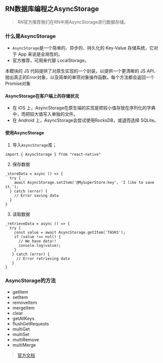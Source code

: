 ## RN数据库编程之AsyncStorage

> RN官方推荐我们在RN中用AsyncStorage进行数据存储。

### 什么是AsyncStorage

* `AsyncStorage`是一个简单的、异步的、持久化的 Key-Value 存储系统，它对于 App 来说是全局性的。
* 官方推荐，可用来代替 LocalStorage。

本模块的 JS 代码提供了对原生实现的一个封装，以提供一个更清晰的 JS API、抛出真正的Error对象，以及简单的单项对象操作函数。每个方法都会返回一个Promise对象

#### AsyncStorage在客户端上的存储状况

* 在 iOS 上，AsyncStorage在原生端的实现是把较小值存放在序列化的字典中，而把较大值写入单独的文件。
* 在 Android 上，AsyncStorage会尝试使用RocksDB，或退而选择 SQLite。

#### 使用AsyncStorage

1. 导入`AsyncStorage`库；

```
import { AsyncStorage } from "react-native"
```

2. 保存数据

```
_storeData = async () => {
  try {
    await AsyncStorage.setItem('@MySuperStore:key', 'I like to save it.');
  } catch (error) {
    // Error saving data
  }
}
```

3. 读取数据

```
_retrieveData = async () => {
  try {
    const value = await AsyncStorage.getItem('TASKS');
    if (value !== null) {
      // We have data!!
      console.log(value);
    }
   } catch (error) {
     // Error retrieving data
   }
}
```

### AsyncStorage的方法

* getItem
* setItem
* removeItem
* mergeItem
* clear
* getAllKeys
* flushGetRequests
* multiGet
* multiSet
* multiRemove
* multiMerge


> [官方文档](https://reactnative.cn/docs/asyncstorage/)